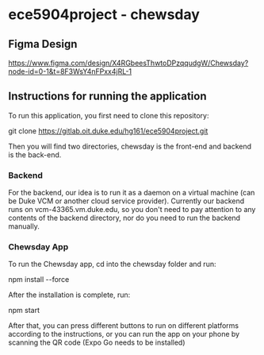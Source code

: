 # ece5904project - chewsday

## Figma Design

https://www.figma.com/design/X4RGbeesThwtoDPzqqudgW/Chewsday?node-id=0-1&t=8F3WsY4nFPxx4jRL-1

## Instructions for running the application

To run this application, you first need to clone this repository:

git clone https://gitlab.oit.duke.edu/hg161/ece5904project.git

Then you will find two directories, chewsday is the front-end and backend is the back-end.

### Backend

For the backend, our idea is to run it as a daemon on a virtual machine (can be Duke VCM or another cloud service provider). Currently our backend runs on vcm-43365.vm.duke.edu, so you don't need to pay attention to any contents of the backend directory, nor do you need to run the backend manually.

### Chewsday App

To run the Chewsday app, cd into the chewsday folder and run:

npm install --force

After the installation is complete, run:

npm start

After that, you can press different buttons to run on different platforms according to the instructions, or you can run the app on your phone by scanning the QR code (Expo Go needs to be installed)
